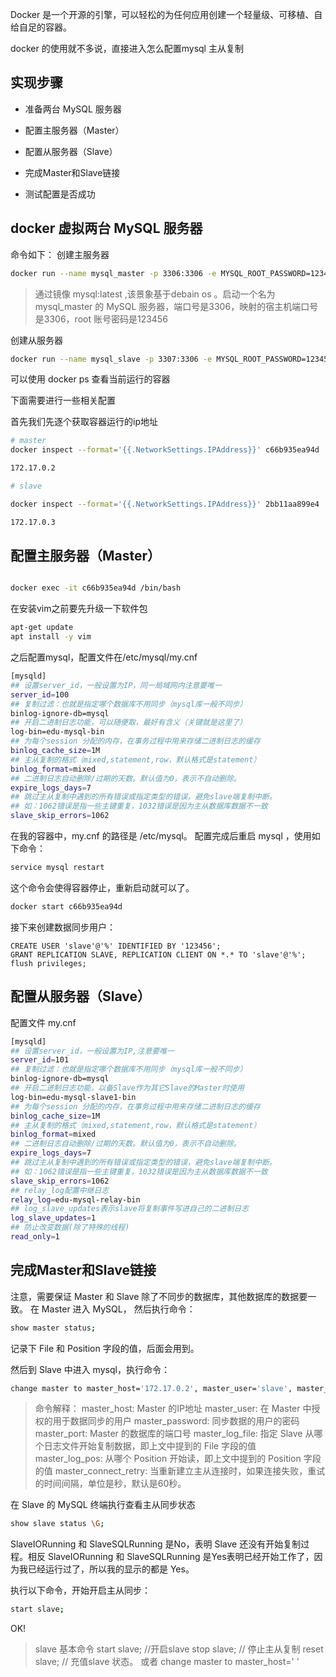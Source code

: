 Docker 是一个开源的引擎，可以轻松的为任何应用创建一个轻量级、可移植、自给自足的容器。

docker 的使用就不多说，直接进入怎么配置mysql 主从复制

## 实现步骤

- 准备两台 MySQL 服务器

- 配置主服务器（Master）

- 配置从服务器（Slave）

- 完成Master和Slave链接

- 测试配置是否成功

## docker 虚拟两台 MySQL 服务器

命令如下：
创建主服务器

```bash
docker run --name mysql_master -p 3306:3306 -e MYSQL_ROOT_PASSWORD=123456 -d mysql:latest

```

> 通过镜像 mysql:latest ,该景象基于debain os 。启动一个名为 mysql_master 的 MySQL 服务器，端口号是3306，映射的宿主机端口号是3306，root 账号密码是123456

创建从服务器

```bash
docker run --name mysql_slave -p 3307:3306 -e MYSQL_ROOT_PASSWORD=123456 -d mysql:latest
```

可以使用 docker ps 查看当前运行的容器

下面需要进行一些相关配置

首先我们先逐个获取容器运行的ip地址

```bash
# master
docker inspect --format='{{.NetworkSettings.IPAddress}}' c66b935ea94d

172.17.0.2

# slave

docker inspect --format='{{.NetworkSettings.IPAddress}}' 2bb11aa899e4

172.17.0.3

```

## 配置主服务器（Master）
```bash

docker exec -it c66b935ea94d /bin/bash

```
在安装vim之前要先升级一下软件包

```bash
apt-get update
apt install -y vim

```

之后配置mysql，配置文件在/etc/mysql/my.cnf

```bash
[mysqld]
## 设置server_id，一般设置为IP，同一局域网内注意要唯一
server_id=100
## 复制过滤：也就是指定哪个数据库不用同步（mysql库一般不同步）
binlog-ignore-db=mysql
## 开启二进制日志功能，可以随便取，最好有含义（关键就是这里了）
log-bin=edu-mysql-bin
## 为每个session 分配的内存，在事务过程中用来存储二进制日志的缓存
binlog_cache_size=1M
## 主从复制的格式（mixed,statement,row，默认格式是statement）
binlog_format=mixed
## 二进制日志自动删除/过期的天数。默认值为0，表示不自动删除。
expire_logs_days=7
## 跳过主从复制中遇到的所有错误或指定类型的错误，避免slave端复制中断。
## 如：1062错误是指一些主键重复，1032错误是因为主从数据库数据不一致
slave_skip_errors=1062

```
在我的容器中，my.cnf 的路径是 /etc/mysql。
配置完成后重启 mysql ，使用如下命令：


```bash
service mysql restart

```

这个命令会使得容器停止，重新启动就可以了。

```bash
docker start c66b935ea94d
```


接下来创建数据同步用户：

```basn
CREATE USER 'slave'@'%' IDENTIFIED BY '123456';
GRANT REPLICATION SLAVE, REPLICATION CLIENT ON *.* TO 'slave'@'%';
flush privileges;
```

## 配置从服务器（Slave）

配置文件 my.cnf

```bash
[mysqld]
## 设置server_id，一般设置为IP,注意要唯一
server_id=101
## 复制过滤：也就是指定哪个数据库不用同步（mysql库一般不同步）
binlog-ignore-db=mysql
## 开启二进制日志功能，以备Slave作为其它Slave的Master时使用
log-bin=edu-mysql-slave1-bin
## 为每个session 分配的内存，在事务过程中用来存储二进制日志的缓存
binlog_cache_size=1M
## 主从复制的格式（mixed,statement,row，默认格式是statement）
binlog_format=mixed
## 二进制日志自动删除/过期的天数。默认值为0，表示不自动删除。
expire_logs_days=7
## 跳过主从复制中遇到的所有错误或指定类型的错误，避免slave端复制中断。
## 如：1062错误是指一些主键重复，1032错误是因为主从数据库数据不一致
slave_skip_errors=1062
## relay_log配置中继日志
relay_log=edu-mysql-relay-bin
## log_slave_updates表示slave将复制事件写进自己的二进制日志
log_slave_updates=1
## 防止改变数据(除了特殊的线程)
read_only=1
```


## 完成Master和Slave链接

注意，需要保证 Master 和 Slave 除了不同步的数据库，其他数据库的数据要一致。
在 Master 进入 MySQL， 然后执行命令：

```bash
show master status;
```

记录下 File 和 Position 字段的值，后面会用到。

然后到 Slave 中进入 mysql，执行命令：
```bash
change master to master_host='172.17.0.2', master_user='slave', master_password='123456', master_port=3306, master_log_file='edu-mysql-bin.000001', master_log_pos=929, master_connect_retry=30;
```


> 命令解释：
master_host: Master 的IP地址
master_user: 在 Master 中授权的用于数据同步的用户
master_password: 同步数据的用户的密码
master_port: Master 的数据库的端口号
master_log_file: 指定 Slave 从哪个日志文件开始复制数据，即上文中提到的 File 字段的值
master_log_pos: 从哪个 Position 开始读，即上文中提到的 Position 字段的值
master_connect_retry: 当重新建立主从连接时，如果连接失败，重试的时间间隔，单位是秒，默认是60秒。



在 Slave 的 MySQL 终端执行查看主从同步状态

```bash
show slave status \G;

```

SlaveIORunning 和 SlaveSQLRunning 是No，表明 Slave 还没有开始复制过程。相反 SlaveIORunning 和 SlaveSQLRunning 是Yes表明已经开始工作了，因为我已经运行过了，所以我的显示的都是 Yes。

执行以下命令，开始开启主从同步：
```bash
start slave;
```

OK!

> slave 基本命令
start slave; //开启slave
stop slave;  // 停止主从复制
reset slave; // 充值slave 状态。
或者 change master to master_host=' '

